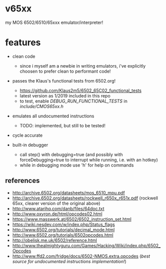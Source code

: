 # v65xx
my MOS 6502/6510/65xxx emulator/interpreter!

# features
* clean code
    * since i myself am a newbie in writing emulators, i've explicitly choosen to prefer clean to performant code!

* passes the Klaus's functional tests from 6502.org!
    * https://github.com/Klaus2m5/6502_65C02_functional_tests
    * latest version as 1/2019 included in this repo
    * to test, enable *DEBUG_RUN_FUNCTIONAL_TESTS* in *include/CMOS65xx.h*
* emulates all undocumented instructions
    * TODO: implemented, but still to be tested!
    
* cycle accurate

* built-in debugger
    * call step() with debugging=true (and possibly with forceDebugging=true to interrupt while running, i.e. with an hotkey)
    * while in debugging mode use 'h' for help on commands

## references
* http://archive.6502.org/datasheets/mos_6510_mpu.pdf
* http://archive.6502.org/datasheets/rockwell_r650x_r651x.pdf (rockwell 65xx, clearer version of the original above)
* http://www.atarihq.com/danb/files/64doc.txt
* http://www.oxyron.de/html/opcodes02.html
* https://www.masswerk.at/6502/6502_instruction_set.html
* https://wiki.nesdev.com/w/index.php/Status_flags
* http://www.6502.org/tutorials/decimal_mode.html
* http://www.6502.org/tutorials/6502opcodes.html
* http://obelisk.me.uk/6502/reference.html
* http://www.thealmightyguru.com/Games/Hacking/Wiki/index.php/6502_Opcodes
* http://www.ffd2.com/fridge/docs/6502-NMOS.extra.opcodes (_best source for undocumented instructions implementation!_)